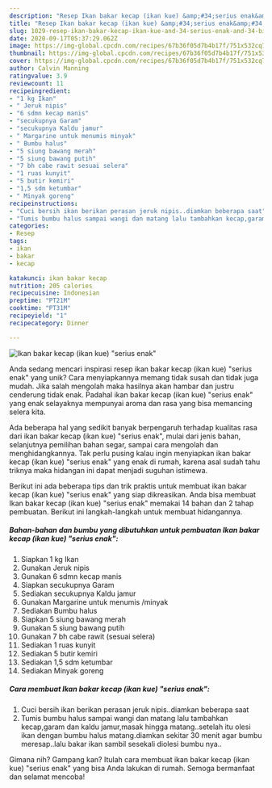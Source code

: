 ```yaml
---
description: "Resep Ikan bakar kecap (ikan kue) &amp;#34;serius enak&amp;#34;, Bikin Ngiler"
title: "Resep Ikan bakar kecap (ikan kue) &amp;#34;serius enak&amp;#34;, Bikin Ngiler"
slug: 1029-resep-ikan-bakar-kecap-ikan-kue-and-34-serius-enak-and-34-bikin-ngiler
date: 2020-09-17T05:37:29.062Z
image: https://img-global.cpcdn.com/recipes/67b36f05d7b4b17f/751x532cq70/ikan-bakar-kecap-ikan-kue-serius-enak-foto-resep-utama.jpg
thumbnail: https://img-global.cpcdn.com/recipes/67b36f05d7b4b17f/751x532cq70/ikan-bakar-kecap-ikan-kue-serius-enak-foto-resep-utama.jpg
cover: https://img-global.cpcdn.com/recipes/67b36f05d7b4b17f/751x532cq70/ikan-bakar-kecap-ikan-kue-serius-enak-foto-resep-utama.jpg
author: Calvin Manning
ratingvalue: 3.9
reviewcount: 11
recipeingredient:
- "1 kg Ikan"
- " Jeruk nipis"
- "6 sdmn kecap manis"
- "secukupnya Garam"
- "secukupnya Kaldu jamur"
- " Margarine untuk menumis minyak"
- " Bumbu halus"
- "5 siung bawang merah"
- "5 siung bawang putih"
- "7 bh cabe rawit sesuai selera"
- "1 ruas kunyit"
- "5 butir kemiri"
- "1,5 sdm ketumbar"
- " Minyak goreng"
recipeinstructions:
- "Cuci bersih ikan berikan perasan jeruk nipis..diamkan beberapa saat"
- "Tumis bumbu halus sampai wangi dan matang lalu tambahkan kecap,garam dan kaldu jamur,masak hingga matang..setelah itu olesi ikan dengan bumbu halus matang.diamkan sekitar 30 menit agar bumbu meresap..lalu bakar ikan sambil sesekali diolesi bumbu nya.."
categories:
- Resep
tags:
- ikan
- bakar
- kecap

katakunci: ikan bakar kecap 
nutrition: 205 calories
recipecuisine: Indonesian
preptime: "PT21M"
cooktime: "PT31M"
recipeyield: "1"
recipecategory: Dinner

---
```



![Ikan bakar kecap (ikan kue) &#34;serius enak&#34;](https://img-global.cpcdn.com/recipes/67b36f05d7b4b17f/751x532cq70/ikan-bakar-kecap-ikan-kue-serius-enak-foto-resep-utama.jpg)

Anda sedang mencari inspirasi resep ikan bakar kecap (ikan kue) &#34;serius enak&#34; yang unik? Cara menyiapkannya memang tidak susah dan tidak juga mudah. Jika salah mengolah maka hasilnya akan hambar dan justru cenderung tidak enak. Padahal ikan bakar kecap (ikan kue) &#34;serius enak&#34; yang enak selayaknya mempunyai aroma dan rasa yang bisa memancing selera kita.

Ada beberapa hal yang sedikit banyak berpengaruh terhadap kualitas rasa dari ikan bakar kecap (ikan kue) &#34;serius enak&#34;, mulai dari jenis bahan, selanjutnya pemilihan bahan segar, sampai cara mengolah dan menghidangkannya. Tak perlu pusing kalau ingin menyiapkan ikan bakar kecap (ikan kue) &#34;serius enak&#34; yang enak di rumah, karena asal sudah tahu triknya maka hidangan ini dapat menjadi suguhan istimewa.




Berikut ini ada beberapa tips dan trik praktis untuk membuat ikan bakar kecap (ikan kue) &#34;serius enak&#34; yang siap dikreasikan. Anda bisa membuat Ikan bakar kecap (ikan kue) &#34;serius enak&#34; memakai 14 bahan dan 2 tahap pembuatan. Berikut ini langkah-langkah untuk membuat hidangannya.

<!--inarticleads1-->

##### Bahan-bahan dan bumbu yang dibutuhkan untuk pembuatan Ikan bakar kecap (ikan kue) &#34;serius enak&#34;:

1. Siapkan 1 kg Ikan
1. Gunakan  Jeruk nipis
1. Gunakan 6 sdmn kecap manis
1. Siapkan secukupnya Garam
1. Sediakan secukupnya Kaldu jamur
1. Gunakan  Margarine untuk menumis /minyak
1. Sediakan  Bumbu halus
1. Siapkan 5 siung bawang merah
1. Gunakan 5 siung bawang putih
1. Gunakan 7 bh cabe rawit (sesuai selera)
1. Sediakan 1 ruas kunyit
1. Sediakan 5 butir kemiri
1. Sediakan 1,5 sdm ketumbar
1. Sediakan  Minyak goreng




<!--inarticleads2-->

##### Cara membuat Ikan bakar kecap (ikan kue) &#34;serius enak&#34;:

1. Cuci bersih ikan berikan perasan jeruk nipis..diamkan beberapa saat
1. Tumis bumbu halus sampai wangi dan matang lalu tambahkan kecap,garam dan kaldu jamur,masak hingga matang..setelah itu olesi ikan dengan bumbu halus matang.diamkan sekitar 30 menit agar bumbu meresap..lalu bakar ikan sambil sesekali diolesi bumbu nya..




Gimana nih? Gampang kan? Itulah cara membuat ikan bakar kecap (ikan kue) &#34;serius enak&#34; yang bisa Anda lakukan di rumah. Semoga bermanfaat dan selamat mencoba!
